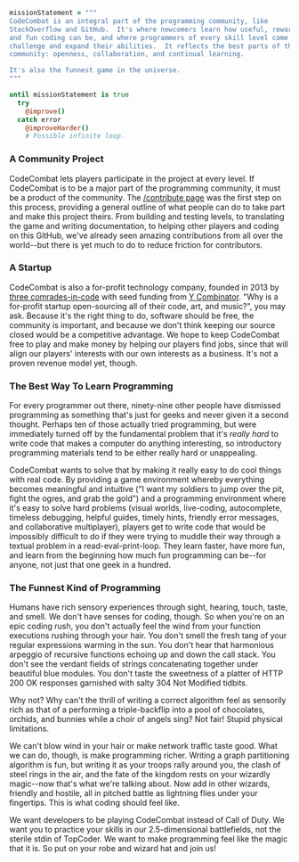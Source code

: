 ```coffee
missionStatement = """
CodeCombat is an integral part of the programming community, like
StackOverflow and GitHub.  It's where newcomers learn how useful, rewarding,
and fun coding can be, and where programmers of every skill level come to
challenge and expand their abilities.  It reflects the best parts of the 
community: openness, collaboration, and continual learning.

It's also the funnest game in the universe.
"""

until missionStatement is true
  try
    @improve()
  catch error
    @improveHarder()
    # Possible infinite loop.
```

### A Community Project

CodeCombat lets players participate in the project at every level. If CodeCombat is to be a major part of the programming community, it must be a product of the community. The [/contribute page](http://codecombat.com/contribute) was the first step on this process, providing a general outline of what people can do to take part and make this project theirs. From building and testing levels, to translating the game and writing documentation, to helping other players and coding on this GitHub, we've already seen amazing contributions from all over the world--but there is yet much to do to reduce friction for contributors.

### A Startup

CodeCombat is also a for-profit technology company, founded in 2013 by [three comrades-in-code](http://codecombat.com/about) with seed funding from [Y Combinator](http://ycombinator.com/). "Why is a for-profit startup open-sourcing all of their code, art, and music?", you may ask. Because it's the right thing to do, software should be free, the community is important, and because we don't think keeping our source closed would be a competitive advantage. We hope to keep CodeCombat free to play and make money by helping our players find jobs, since that will align our players' interests with our own interests as a business. It's not a proven revenue model yet, though.

### The Best Way To Learn Programming

For every programmer out there, ninety-nine other people have dismissed programming as something that's just for geeks and never given it a second thought. Perhaps ten of those actually tried programming, but were immediately turned off by the fundamental problem that it's *really hard* to write code that makes a computer do anything interesting, so introductory programming materials tend to be either really hard or unappealing.

CodeCombat wants to solve that by making it really easy to do cool things with real code. By providing a game environment whereby everything becomes meaningful and intuitive ("I want my soldiers to jump over the pit, fight the ogres, and grab the gold") and a programming environment where it's easy to solve hard problems (visual worlds, live-coding, autocomplete, timeless debugging, helpful guides, timely hints, friendly error messages, and collaborative multiplayer), players get to write code that would be impossibly difficult to do if they were trying to muddle their way through a textual problem in a read-eval-print-loop. They learn faster, have more fun, and learn from the beginning how much fun programming can be--for anyone, not just that one geek in a hundred.

### The Funnest Kind of Programming

Humans have rich sensory experiences through sight, hearing, touch, taste, and smell. We don't have senses for coding, though. So when you're on an epic coding rush, you don't actually feel the wind from your function executions rushing through your hair. You don't smell the fresh tang of your regular expressions warming in the sun. You don't hear that harmonious arpeggio of recursive functions echoing up and down the call stack. You don't see the verdant fields of strings concatenating together under beautiful blue modules. You don't taste the sweetness of a platter of HTTP 200 OK responses garnished with salty 304 Not Modified tidbits.

Why not? Why can't the thrill of writing a correct algorithm feel as sensorily rich as that of a performing a triple-backflip into a pool of chocolates, orchids, and bunnies while a choir of angels sing? Not fair! Stupid physical limitations.

We can't blow wind in your hair or make network traffic taste good. What we can do, though, is make programming richer. Writing a graph partitioning algorithm is fun, but writing it as your troops rally around you, the clash of steel rings in the air, and the fate of the kingdom rests on your wizardly magic--now that's what we're talking about. Now add in other wizards, friendly and hostile, all in pitched battle as lightning flies under your fingertips. This is what coding should feel like.

We want developers to be playing CodeCombat instead of Call of Duty. We want you to practice your skills in our 2.5-dimensional battlefields, not the sterile stdin of TopCoder. We want to make programming feel like the magic that it is. So put on your robe and wizard hat and join us!